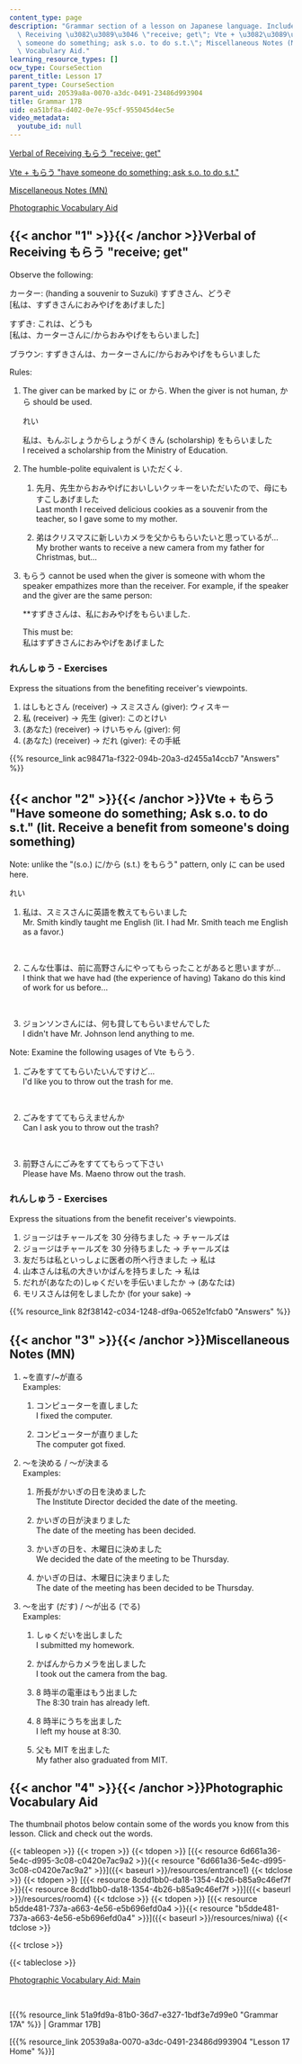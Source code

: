 ```yaml
---
content_type: page
description: "Grammar section of a lesson on Japanese language. Includes: Verbal of\
  \ Receiving \u3082\u3089\u3046 \"receive; get\"; Vte + \u3082\u3089\u3046 \"have\
  \ someone do something; ask s.o. to do s.t.\"; Miscellaneous Notes (MN); and a Photographic\
  \ Vocabulary Aid."
learning_resource_types: []
ocw_type: CourseSection
parent_title: Lesson 17
parent_type: CourseSection
parent_uid: 20539a8a-0070-a3dc-0491-23486d993904
title: Grammar 17B
uid: ea51bf8a-d402-0e7e-95cf-955045d4ec5e
video_metadata:
  youtube_id: null
---
```


[Verbal of Receiving もらう "receive; get"](#1)

[Vte + もらう "have someone do something; ask s.o. to do s.t."](#2)

[Miscellaneous Notes (MN)](#3)

[Photographic Vocabulary Aid](#4)

{{< anchor "1" >}}{{< /anchor >}}Verbal of Receiving もらう "receive; get"
-----------------------------------------------------------------------

Observe the following:

カーター: (handing a souvenir to Suzuki) すずきさん、どうぞ  
\[私は、すずきさんにおみやげをあげました\]

すずき: これは、どうも  
\[私は、カーターさんに/からおみやげをもらいました\]

ブラウン: すずきさんは、カーターさんに/からおみやげをもらいました

Rules:

1.  The giver can be marked by に or から. When the giver is not human, から should be used.
    
    れい
    
    私は、もんぶしょうからしょうがくきん (scholarship) をもらいました  
    I received a scholarship from the Ministry of Education.
    
2.  The humble-polite equivalent is いただく↓.
    1.  先月、先生からおみやげにおいしいクッキーをいただいたので、母にもすこしあげました  
        Last month I received delicious cookies as a souvenir from the teacher, so I gave some to my mother.
        
    2.  弟はクリスマスに新しいカメラを父からもらいたいと思っているが…  
        My brother wants to receive a new camera from my father for Christmas, but...
        
3.  もらう cannot be used when the giver is someone with whom the speaker empathizes more than the receiver. For example, if the speaker and the giver are the same person:
    
    \*\*すずきさんは、私におみやげをもらいました.
    
    This must be:  
    私はすずきさんにおみやげをあげました
    

### れんしゅう - Exercises

Express the situations from the benefiting receiver's viewpoints.

1.  はしもとさん (receiver) → スミスさん (giver): ウィスキー
2.  私 (receiver) → 先生 (giver): このとけい
3.  (あなた) (receiver) → けいちゃん (giver): 何
4.  (あなた) (receiver) → だれ (giver): その手紙

{{% resource_link ac98471a-f322-094b-20a3-d2455a14ccb7 "Answers" %}}

{{< anchor "2" >}}{{< /anchor >}}Vte + もらう "Have someone do something; Ask s.o. to do s.t." (lit. Receive a benefit from someone's doing something)
---------------------------------------------------------------------------------------------------------------------------------------------------

Note: unlike the "(s.o.) に/から (s.t.) をもらう" pattern, only に can be used here.

れい

1.  私は、スミスさんに英語を教えてもらいました  
    Mr. Smith kindly taught me English (lit. I had Mr. Smith teach me English as a favor.)  
      
     
    
2.  こんな仕事は、前に高野さんにやってもらったことがあると思いますが…  
    I think that we have had (the experience of having) Takano do this kind of work for us before...  
      
     
3.  ジョンソンさんには、何も貸してもらいませんでした  
    I didn't have Mr. Johnson lend anything to me.

Note: Examine the following usages of Vte もらう.

1.  ごみをすててもらいたいんですけど...  
    I'd like you to throw out the trash for me.  
      
     
2.  ごみをすててもらえませんか  
    Can I ask you to throw out the trash?  
      
     
3.  前野さんにごみをすててもらって下さい  
    Please have Ms. Maeno throw out the trash.

### れんしゅう - Exercises

Express the situations from the benefit receiver's viewpoints.

1.  ジョージはチャールズを 30 分待ちました → チャールズは
2.  ジョージはチャールズを 30 分待ちました → チャールズは
3.  友だちは私といっしょに医者の所へ行きました → 私は
4.  山本さんは私の大きいかばんを持ちました → 私は
5.  だれが(あなたの)しゅくだいを手伝いましたか → (あなたは)
6.  モリスさんは何をしましたか (for your sake) →

{{% resource_link 82f38142-c034-1248-df9a-0652e1fcfab0 "Answers" %}}

{{< anchor "3" >}}{{< /anchor >}}Miscellaneous Notes (MN)
---------------------------------------------------------

1.  ~を直す/~が直る  
    Examples:
    
    1.  コンピューターを直しました  
        I fixed the computer.
        
    2.  コンピューターが直りました  
        The computer got fixed.
        
2.  〜を決める / 〜が決まる  
    Examples:
    
    1.  所長がかいぎの日を決めました  
        The Institute Director decided the date of the meeting.
        
    2.  かいぎの日が決まりました  
        The date of the meeting has been decided.
        
    3.  かいぎの日を、木曜日に決めました  
        We decided the date of the meeting to be Thursday.
        
    4.  かいぎの日は、木曜日に決まりました  
        The date of the meeting has been decided to be Thursday.
        
3.  〜を出す (だす) / 〜が出る (でる)  
    Examples:
    
    1.  しゅくだいを出しました  
        I submitted my homework.
        
    2.  かばんからカメラを出しました  
        I took out the camera from the bag.
        
    3.  8 時半の電車はもう出ました  
        The 8:30 train has already left.
        
    4.  8 時半にうちを出ました  
        I left my house at 8:30.
        
    5.  父も MIT を出ました  
        My father also graduated from MIT.
        

{{< anchor "4" >}}{{< /anchor >}}Photographic Vocabulary Aid
------------------------------------------------------------

The thumbnail photos below contain some of the words you know from this lesson. Click and check out the words.

{{< tableopen >}}
{{< tropen >}}
{{< tdopen >}}
[{{< resource 6d661a36-5e4c-d995-3c08-c0420e7ac9a2 >}}{{< resource "6d661a36-5e4c-d995-3c08-c0420e7ac9a2" >}}]({{< baseurl >}}/resources/entrance1)
{{< tdclose >}}
{{< tdopen >}}
[{{< resource 8cdd1bb0-da18-1354-4b26-b85a9c46ef7f >}}{{< resource 8cdd1bb0-da18-1354-4b26-b85a9c46ef7f >}}]({{< baseurl >}}/resources/room4)
{{< tdclose >}}
{{< tdopen >}}
[{{< resource b5dde481-737a-a663-4e56-e5b696efd0a4 >}}{{< resource "b5dde481-737a-a663-4e56-e5b696efd0a4" >}}]({{< baseurl >}}/resources/niwa)
{{< tdclose >}}

{{< trclose >}}

{{< tableclose >}}

[Photographic Vocabulary Aid: Main](http://web.mit.edu/21f.500/www/vocab-photo/index.html)

  
 

\[{{% resource_link 51a9fd9a-81b0-36d7-e327-1bdf3e7d99e0 "Grammar 17A" %}} | Grammar 17B\] 

\[{{% resource_link 20539a8a-0070-a3dc-0491-23486d993904 "Lesson 17 Home" %}}\]